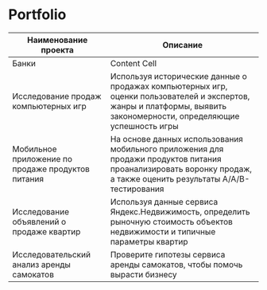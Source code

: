# Portfolio

| Наименование проекта  | Описание |
| --------------------- | ------------- |
| Банки                 | Content Cell  |
| Исследование продаж компьютерных игр  | Используя исторические данные о продажах компьютерных игр, оценки пользователей и экспертов, жанры и платформы, выявить закономерности, определяющие успешность игры |
| Мобильное приложение по продаже продуктов питания | На основе данных использования мобильного приложения для продажи продуктов питания проанализировать воронку продаж, а также оценить результаты A/A/B-тестирования |
| Исследование объявлений о продаже квартир | Используя данные сервиса Яндекс.Недвижимость, определить рыночную стоимость объектов недвижимости и типичные параметры квартир |
| Исследовательский анализ аренды самокатов | Проверите гипотезы сервиса аренды самокатов, чтобы помочь вырасти бизнесу |
